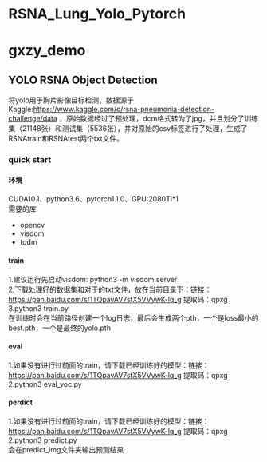 # RSNA_Lung_Yolo_Pytorch
# gxzy_demo

## YOLO RSNA Object Detection
将yolo用于胸片影像目标检测，数据源于Kaggle:https://www.kaggle.com/c/rsna-pneumonia-detection-challenge/data ，原始数据经过了预处理，dcm格式转为了jpg，并且划分了训练集（21148张）和测试集（5536张），并对原始的csv标签进行了处理，生成了RSNAtrain和RSNAtest两个txt文件。

### quick start
#### 环境
CUDA10.1、python3.6、pytorch1.1.0、GPU:2080Ti*1  
需要的库
- opencv
- visdom
- tqdm
#### train
1.建议运行先启动visdom:
python3 -m visdom.server  
2.下载处理好的数据集和对于的txt文件，放在当前目录下：链接：https://pan.baidu.com/s/1TQpavAV7stX5VVywK-lq_g 提取码：qpxg 
3.python3 train.py  
在训练时会在当前路径创建一个log日志，最后会生成两个pth，一个是loss最小的best.pth，一个是最终的yolo.pth
#### eval
1.如果没有进行过前面的train，请下载已经训练好的模型：链接：https://pan.baidu.com/s/1TQpavAV7stX5VVywK-lq_g 提取码：qpxg 
2.python3 eval_voc.py

#### perdict
1.如果没有进行过前面的train，请下载已经训练好的模型：链接：https://pan.baidu.com/s/1TQpavAV7stX5VVywK-lq_g 提取码：qpxg 
2.python3 predict.py  
会在predict_img文件夹输出预测结果
